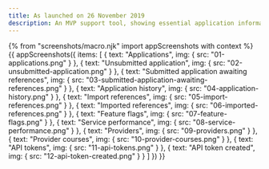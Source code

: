 ```yaml
---
title: As launched on 26 November 2019
description: An MVP support tool, showing essential application information.
---
```


{% from "screenshots/macro.njk" import appScreenshots with context %}
{{ appScreenshots({
  items: [
    {
      text: "Applications",
      img: { src: "01-applications.png" }
    },
    {
      text: "Unsubmitted application",
      img: { src: "02-unsubmitted-application.png" }
    },
    {
      text: "Submitted application awaiting references",
      img: { src: "03-submitted-application-awaiting-references.png" }
    },
    {
      text: "Application history",
      img: { src: "04-application-history.png" }
    },
    {
      text: "Import references",
      img: { src: "05-import-references.png" }
    },
    {
      text: "Imported references",
      img: { src: "06-imported-references.png" }
    },
    {
      text: "Feature flags",
      img: { src: "07-feature-flags.png" }
    },
    {
      text: "Service performance",
      img: { src: "08-service-performance.png" }
    },
    {
      text: "Providers",
      img: { src: "09-providers.png" }
    },
    {
      text: "Provider courses",
      img: { src: "10-provider-courses.png" }
    },
    {
      text: "API tokens",
      img: { src: "11-api-tokens.png" }
    },
    {
      text: "API token created",
      img: { src: "12-api-token-created.png" }
    }
  ]
}) }}
